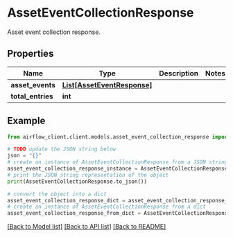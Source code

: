 # AssetEventCollectionResponse

Asset event collection response.

## Properties

Name | Type | Description | Notes
------------ | ------------- | ------------- | -------------
**asset_events** | [**List[AssetEventResponse]**](AssetEventResponse.md) |  | 
**total_entries** | **int** |  | 

## Example

```python
from airflow_client.client.models.asset_event_collection_response import AssetEventCollectionResponse

# TODO update the JSON string below
json = "{}"
# create an instance of AssetEventCollectionResponse from a JSON string
asset_event_collection_response_instance = AssetEventCollectionResponse.from_json(json)
# print the JSON string representation of the object
print(AssetEventCollectionResponse.to_json())

# convert the object into a dict
asset_event_collection_response_dict = asset_event_collection_response_instance.to_dict()
# create an instance of AssetEventCollectionResponse from a dict
asset_event_collection_response_from_dict = AssetEventCollectionResponse.from_dict(asset_event_collection_response_dict)
```
[[Back to Model list]](../README.md#documentation-for-models) [[Back to API list]](../README.md#documentation-for-api-endpoints) [[Back to README]](../README.md)


